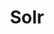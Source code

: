 ---
title: Solr
categories:
  - search
docs:
  - id: java
    url: https://www.testcontainers.org/modules/solr/
    example: |
      ```
      ```
description: |
  What is this
---